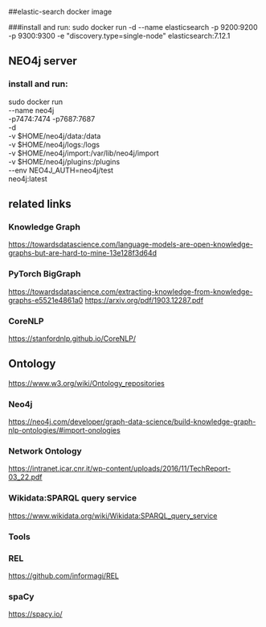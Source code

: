 ##elastic-search docker image

###install and run:
sudo docker run -d --name elasticsearch -p 9200:9200 -p 9300:9300 -e "discovery.type=single-node" elasticsearch:7.12.1

## NEO4j server

### install and run:
sudo docker run \
--name neo4j \
-p7474:7474 -p7687:7687 \
-d \
-v $HOME/neo4j/data:/data \
-v $HOME/neo4j/logs:/logs \
-v $HOME/neo4j/import:/var/lib/neo4j/import \
-v $HOME/neo4j/plugins:/plugins \
--env NEO4J_AUTH=neo4j/test \
neo4j:latest

## related links

### Knowledge Graph
https://towardsdatascience.com/language-models-are-open-knowledge-graphs-but-are-hard-to-mine-13e128f3d64d

### PyTorch BigGraph
https://towardsdatascience.com/extracting-knowledge-from-knowledge-graphs-e5521e4861a0
https://arxiv.org/pdf/1903.12287.pdf

### CoreNLP
https://stanfordnlp.github.io/CoreNLP/

## Ontology

https://www.w3.org/wiki/Ontology_repositories

### Neo4j 
https://neo4j.com/developer/graph-data-science/build-knowledge-graph-nlp-ontologies/#import-onologies

### Network Ontology
https://intranet.icar.cnr.it/wp-content/uploads/2016/11/TechReport-03_22.pdf

### Wikidata:SPARQL query service
https://www.wikidata.org/wiki/Wikidata:SPARQL_query_service


### Tools

### REL
https://github.com/informagi/REL

### spaCy
https://spacy.io/


